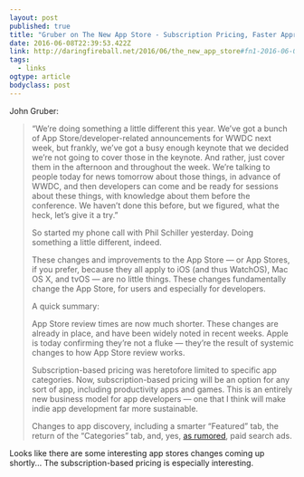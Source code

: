```yaml
---
layout: post 
published: true 
title: "Gruber on The New App Store - Subscription Pricing, Faster Approvals, and Search Ads" 
date: 2016-06-08T22:39:53.422Z 
link: http://daringfireball.net/2016/06/the_new_app_store#fn1-2016-06-08 
tags:
  - links
ogtype: article 
bodyclass: post 
---
```


John Gruber: 

> “We’re doing something a little different this year. We’ve got a bunch of App Store/developer-related announcements for WWDC next week, but frankly, we’ve got a busy enough keynote that we decided we’re not going to cover those in the keynote. And rather, just cover them in the afternoon and throughout the week. We’re talking to people today for news tomorrow about those things, in advance of WWDC, and then developers can come and be ready for sessions about these things, with knowledge about them before the conference. We haven’t done this before, but we figured, what the heck, let’s give it a try.”
> 
> So started my phone call with Phil Schiller yesterday. Doing something a little different, indeed.
> 
> These changes and improvements to the App Store — or App Stores, if you prefer, because they all apply to iOS (and thus WatchOS), Mac OS X, and tvOS — are no little things. These changes fundamentally change the App Store, for users and especially for developers.
> 
> A quick summary:
> 
> App Store review times are now much shorter. These changes are already in place, and have been widely noted in recent weeks. Apple is today confirming they’re not a fluke — they’re the result of systemic changes to how App Store review works.
> 
> Subscription-based pricing was heretofore limited to specific app categories. Now, subscription-based pricing will be an option for any sort of app, including productivity apps and games. This is an entirely new business model for app developers — one that I think will make indie app development far more sustainable.
> 
> Changes to app discovery, including a smarter “Featured” tab, the return of the “Categories” tab, and, yes, [as rumored](http://daringfireball.net/linked/2016/04/14/bloomberg-app-store-search), paid search ads.

Looks like there are some interesting app stores changes coming up shortly... The subscription-based pricing is especially interesting.
